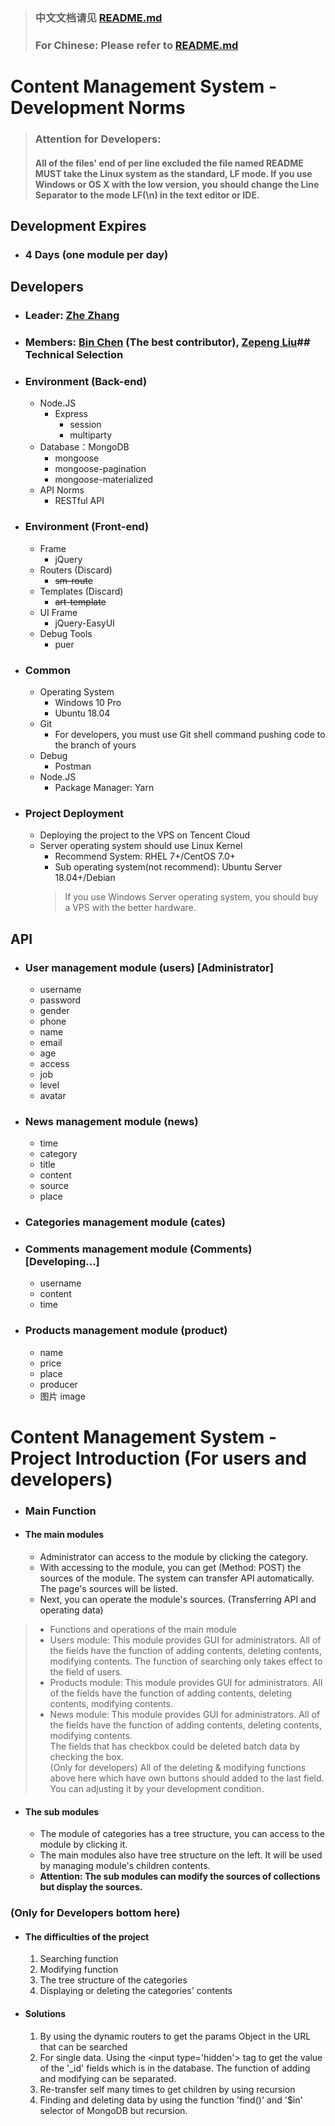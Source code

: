 ﻿> ### 中文文档请见 [README.md](https://github.com/TDoraX/CMS_Coop_Project/blob/master/README.md)
> ### For Chinese: Please refer to [README.md](https://github.com/TDoraX/CMS_Coop_Project/blob/master/README.md)

# Content Management System - Development Norms

> ### Attention for Developers:
> #### All of the files' end of per line excluded the file named README **MUST** take the Linux system as the standard, LF mode. If you use Windows or OS X with the low version, you should change the Line Separator to the mode LF(\n) in the text editor or IDE.

## Development Expires
- ### 4 Days (one module per day)

## Developers
- ### Leader: [Zhe Zhang](https://github.com/TDoraX)
- ### Members: [Bin Chen](https://github.com/wza62692371) (The best contributor), [Zepeng Liu](https://gitee.com/liuzepeng0814)## Technical Selection
- ### Environment (Back-end)
  - Node.JS
    - Express
      - session
      - multiparty
  - Database：MongoDB
    - mongoose
    - mongoose-pagination
    - mongoose-materialized
  - API Norms
    - RESTful API

- ### Environment (Front-end)
  - Frame
    - jQuery
  - Routers (Discard)
    - ~~sm-route~~
  - Templates (Discard)
    - ~~art-template~~
  - UI Frame
    - jQuery-EasyUI
  - Debug Tools
    - puer
    
- ### Common 
  - Operating System
    - Windows 10 Pro
    - Ubuntu 18.04
  - Git
    - For developers, you must use Git shell command pushing code to the branch of yours
  - Debug
    - Postman
  - Node.JS
    - Package Manager: Yarn
    
- ### Project Deployment
  - Deploying the project to the VPS on Tencent Cloud
  - Server operating system should use Linux Kernel
    - Recommend System: RHEL 7+/CentOS 7.0+
    - Sub operating system(not recommend): Ubuntu Server 18.04+/Debian
    > If you use Windows Server operating system, you should buy a VPS with the better hardware.
## API
- ### User management module (users) [Administrator]
  - username
  - password
  - gender
  - phone
  - name
  - email
  - age
  - access
  - job
  - level
  - avatar


- ### News management module (news)
  - time
  - category
  - title
  - content
  - source
  - place


- ### Categories management module (cates)

- ### Comments management module (Comments) [Developing...]
  - username
  - content
  - time

- ### Products management module (product)
  -  name
  -  price
  -  place
  -  producer
  - 图片 image

# Content Management System - Project Introduction (For users and developers)

- ### Main Function
- #### The main modules
  - Administrator can access to the module by clicking the category.
  - With accessing to the module, you can get (Method: POST) the sources of the module. The system can transfer API automatically. The page's sources will be listed.
  - Next, you can operate the module's sources. (Transferring API and operating data)
 > - Functions and operations of the main module
 >  - Users module: This module provides GUI for administrators. All of the fields have the function of adding contents, deleting contents, modifying contents. The function of searching only takes effect to the field of users.
 >  - Products module: This module provides GUI for administrators. All of the fields have the function of adding contents, deleting contents, modifying contents.
 >  - News module: This module provides GUI for administrators. All of the fields have the function of adding contents, deleting contents, modifying contents.<br/>
 > The fields that has checkbox could be deleted batch data by checking the box.<br/>
 > (Only for developers) All of the deleting & modifying functions above here which have own buttons should added to the last field. You can adjusting it by your development condition.
 
 - #### The sub modules
   - The module of categories has a tree structure, you can access to the module by clicking it. 
   - The main modules also have tree structure on the left. It will be used by managing module's children contents.
   - **Attention: The sub modules can modify the sources of collections but display the sources.**
   
 
### (Only for Developers bottom here)
- #### The difficulties of the project
  1. Searching function
  2. Modifying function
  3. The tree structure of the categories
  4. Displaying or deleting the categories' contents
  
- #### Solutions
  1. By using the dynamic routers to get the params Object in the URL that can be searched 
  2. For single data. Using the \<input type='hidden'\> tag to get the value of the '_id' fields which is in the database. The function of adding and modifying can be separated.
  3. Re-transfer self many times to get children by using recursion
  4. Finding and deleting data by using the function 'find()' and '$in' selector of MongoDB but recursion.



